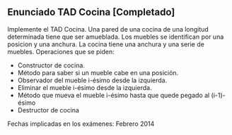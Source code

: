 ## Enunciado TAD Cocina [Completado]
Implemente el TAD Cocina. Una pared de una cocina de una longitud determinada tiene que ser amueblada. Los muebles se identifican por una posicion y una anchura. La cocina tiene una anchura y una serie de muebles. Operaciones que se piden:
- Constructor de cocina.
- Método para saber si un mueble cabe en una posición.
- Observador del mueble i-ésimo desde la izquierda.
- Eliminar el mueble i-ésimo desde la izquierda.
- Método que mueva el mueble i-ésimo hasta que quede pegado al (i-1)-ésimo
- Destructor de cocina

Fechas implicadas en los exámenes: Febrero 2014
